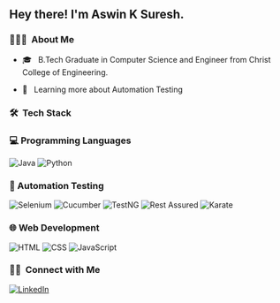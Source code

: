 

<h2> Hey there! I'm Aswin K Suresh.</h2>


<h3> 👨🏻‍💻 &nbsp;About Me </h3>


- 🎓 &nbsp; B.Tech Graduate in Computer Science and Engineer from Christ College of Engineering.


- 🌱 &nbsp; Learning more about Automation Testing

<h3> 🛠 &nbsp;Tech Stack</h3>

### 💻 Programming Languages
![Java](https://badge-maker.vercel.app/api/badge?text=Java&color=007396&icon=java)
![Python](https://img.shields.io/badge/-Python-333333?style=flat&logo=python)


### 🧪 Automation Testing
![Selenium](https://img.shields.io/badge/-Selenium-333333?style=flat&logo=Selenium&logoColor=43B02A)
![Cucumber](https://img.shields.io/badge/-Cucumber-333333?style=flat&logo=Cucumber&logoColor=23D96C)
![TestNG](https://img.shields.io/badge/-TestNG-333333?style=flat&logo=TestNG&logoColor=FF5722)
![Rest Assured](https://img.shields.io/badge/-Rest%20Assured-333333?style=flat&logo=Rest-Assured&logoColor=2AAE1C)
![Karate](https://img.shields.io/badge/-Karate-333333?style=flat&logo=Karate&logoColor=F06767)


### 🌐 Web Development
![HTML](https://img.shields.io/badge/-HTML-333333?style=flat&logo=html5&logoColor=E34F26)
![CSS](https://img.shields.io/badge/-CSS-333333?style=flat&logo=CSS3&logoColor=1572B6)
![JavaScript](https://img.shields.io/badge/-JavaScript-333333?style=flat&logo=javascript)





<h3> 🤝🏻 &nbsp;Connect with Me </h3>
<a href="https://www.linkedin.com/in/aswinksuresh/"><img alt="LinkedIn" src="https://img.shields.io/badge/LinkedIn-Aswin%20K%20Suresh-blue?style=flat-square&logo=linkedin"></a>


